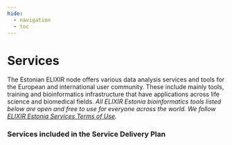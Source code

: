 ```yaml
---
hide:
  - navigation
  - toc
---
```

# Services

<style type="text/css">@media screen and (min-width: 769px) {
    .tool-tiles {
      display: flex;
      min-height: 100%;
      align-items: stretch;
    }

    .tool-tiles-row {
      display: flex;
      flex-direction: row;
      justify-content: space-between; /* space out evenly */
      margin-bottom: 120px;
    }
    
    .tool-tile-wrapper {
      flex: 1;
      min-width: 300px; /* prevent too small tiles */
    }
  }
</style>

The Estonian ELIXIR node offers various data analysis services and tools for the European and international user community. These include mainly tools, training and bioinformatics infrastructure that have applications across life science and biomedical fields. _All ELIXIR Estonia bioinformatics tools listed below are open and free to use for everyone across the world. We follow [ELIXIR Estonia Services Terms of Use](../terms.md)._

### Services included in the Service Delivery Plan

<div class="tool-tiles">
<tool-tile description="a web tool for visualizing clustering of multivariate data using Principal Component Analysis and heatmap" doi="http://dx.doi.org/10.1093/nar/gkv468" href="https://biit.cs.ut.ee/clustvis/" name="ClustVis" src="/assets/images/tools/ClustVis.png" tags="visualisation, PCA, heatmap, clustering"></tool-tile>
<tool-tile description="a web server for functional enrichment analysis and conversions of gene lists" doi="http://dx.doi.org/10.1093/nar/gkz369" href="https://biit.cs.ut.ee/gprofiler/" name="g:Profiler" src="/assets/images/tools/gp.png" tags=" enrichment analysis, ORA"></tool-tile>
</div>

<div class="tool-tiles">
<tool-tile description="a web tool for mining large biological networks" doi="http://dx.doi.org/10.1093/nar/gkn230" href="https://biit.cs.ut.ee/graphweb/" name="GraphWeb" src="/assets/images/tools/GraphWeb.png" tags="networks"></tool-tile>
<tool-tile description="visualisation of high-throughput data on biological pathway charts" doi="http://dx.doi.org/10.1093/bioinformatics/btm581" href="https://biit.cs.ut.ee/kegganim" name="KEGGanim" src="/assets/images/tools/KEGG.png" tags="visualisation, high-throughput data, pathways"></tool-tile>
<tool-tile description="large-scale query facilities for mining across hundreds of datasets" doi="http://dx.doi.org/10.1186/gb-2009-10-12-r139" href="https://biit.cs.ut.ee/mem" name="MEM" src="/assets/images/tools/MEM.png" tags="rank aggregation, visualisation"></tool-tile>
</div>

<div class="tool-tiles">
<tool-tile description="a tool for grouping PCR primers by various compatibility criteria" doi="http://dx.doi.org/10.1007/978-1-59745-528-2_14" href="https://bioinfo.ut.ee/multiplx" name="MultiPLX" src="/assets/images/tools/MultiPLX.png" tags="PCR"></tool-tile>
<tool-tile description="a program for designing PCR primers and oligos" doi="http://dx.doi.org/10.1093/nar/gks596" href="https://bioinfo.ut.ee/primer3" name="Primer3" src="/assets/images/tools/Primer3.png" tags="PCR"></tool-tile>
<tool-tile description="automatic masking of SNPs and repeats across eukaryotic genomes" doi="http://dx.doi.org/10.1093/nar/gkl125" href="https://bioinfo.ut.ee/snpmasker" name="SNPmasker" src="/assets/images/tools/SNPmasker.png" tags="SNP"></tool-tile>
</div>

### Emerging services

<div class="tool-tiles">
<tool-tile description="extracts the most significant biological features (GO annotations, pathways, etc.) of a dataset" doi="http://dx.doi.org/10.1186/s12864-018-5176-x" href="https://biit.cs.ut.ee/funcexplorer" name="funcExplorer" src="/assets/images/tools/funcExplorer.png" tags="clustering"></tool-tile>
<tool-tile description="a web tool to perform multivariable survival analysis using DNA methylation data" doi="http://dx.doi.org/10.2217/epi-2017-0118" href="https://biit.cs.ut.ee/methsurv" name="MethSurv" src="/assets/images/tools/MethSurv.png" tags="methylation,"></tool-tile>
<tool-tile description="a software tool for analysing protein microarray data" doi="http://dx.doi.org/10.1186/s12859-020-03722-z" href="https://biit.cs.ut.ee/pawer" name="PAWER" src="/assets/images/tools/PAWER.png" tags="protein microarray"></tool-tile>
</div>

### “ELIXIR Infrastructure Service” co-developed by ELIXIR-UK and ELIXIR-Estonia
<div class="tool-tiles" style="width: 50%;">
<tool-tile description="a platform for discovering life-science training opportunities" doi="https://doi.org/10.1093/bioinformatics/btaa047" href="https://tess.elixir-europe.org" name="TeSS" src="/assets/images/tools/TeSS.png" tags="training"></tool-tile>
</div>

### Coronavirus analysis tools developed by scientists at the University of Tartu
<div class="tool-tiles" style="width: 50%;">
<tool-tile description="Coronavirus in Estonia" doi="https://www.nature.com/articles/s41591-020-0929-x" href="https://koroona.ut.ee/?lang=en" name="koroona.ut.ee" src="/assets/images/tools/koroona.png" tags="COVID-19"></tool-tile>
</div>

<div class="tool-tiles-row">
<div class="tool-tile-wrapper">
<h3>In collaboration with <a href="https://kauralasoo.github.io">Alasoo Group</a></h3>
<div class="tool-tiles">
<tool-tile description="a front end for the eQTL Catalogue" doi="https://www.nature.com/articles/s41588-021-00924-w" href="https://elixir.ut.ee/eqtl/" name="eQTL Catalogue Browser" src="/assets/images/tools/eqtl.png" tags="gene expression, splicing, QTL"></tool-tile>
</div>
</div>
<div class="tool-tile-wrapper">
<h3>In collaboration with <a href="https://kogermannlab.com/">Pharmaceutical R&D Laboratory</a></h3>
<div class="tool-tiles">
<tool-tile description="a tool for automatic fiber diameter measuring from SEM images" doi="https://doi.org/10.1016/j.ejps.2025.107179" href="https://fibar.elixir.ut.ee/" name="FiBar" src="/assets/images/tools/fibar.png" tags="diameter measuring, SEM"></tool-tile>
</div>
</div>
</div>



### In collaboration with <a href="https://www.sanger.ac.uk/group/parts-group/">Parts Group</a> from <a href="https://www.sanger.ac.uk">Wellcome Sanger Institute</a>

<div class="tool-tiles">
<tool-tile description="prediction of prime editing insertion efficiencies using sequence features and DNA repair determinants" doi="https://www.nature.com/articles/s41587-023-01678-y" href="https://elixir.ut.ee/minsepie/" name="MinsePIE" src="/assets/images/tools/minsepie.png" tags="CRISPR/Cas9, prime editing"></tool-tile>
<tool-tile description="a tool for predicting base editing outcomes using position-specific sequence determinants" doi="https://academic.oup.com/nar/article/50/6/3551/6548303" href="https://elixir.ut.ee/forecast-be/" name="FORECasT-BE" src="/assets/images/tools/forecast-be.png" tags="CRISPR/Cas9, base editing"></tool-tile>
</div>
<div class="tool-tiles">
<tool-tile description="a tool for predicting the distribution of mutations at a CRISPR/Cas9 cut" doi="https://www.biorxiv.org/content/10.1101/2023.06.28.546891v1" href="https://elixir.ut.ee/forecast-repair/" name="FORECasT-repair" src="/assets/images/tools/forecast-repair.png?v=2" tags="CRISPR/Cas9"></tool-tile>
<tool-tile description="a tool for predicting the mutations generated by repair of Cas9-induced double-strand breaks" doi="https://www.nature.com/articles/nbt.4317" href="https://elixir.ut.ee/forecast/" name="FORECasT" src="/assets/images/tools/forecast.png" tags="CRISPR/Cas9"></tool-tile>
</div>

### Services with our contribution

<div class="tool-tiles">
<tool-tile description="Best practices and guidelines to help you make your data FAIR (Findable, Accessible, Interoperable and Reusable)" doi="https://doi.org/10.1016/j.patter.2025.101345" href="https://rdmkit.elixir-europe.org/" name="RDMkit" src="/assets/images/tools/RDMkit_homepage.png" tags="Data Management, Data Stewardship"></tool-tile>
<tool-tile description="Discover tools and best practices for working with infectious disease data" doi="" href="https://www.infectious-diseases-toolkit.org/" name="IDTk" src="/assets/images/tools/IDTK_homepage.png" tags="Infectious Diseases, Guidance "></tool-tile>
</div>
